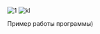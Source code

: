 ![1](https://github.com/user-attachments/assets/1c38e63e-ecfc-40f2-9083-e122bdfcc338)
![kl](https://github.com/user-attachments/assets/23800e76-9b74-4cb9-827c-f8d8b2b91449)

Пример работы программы) 
